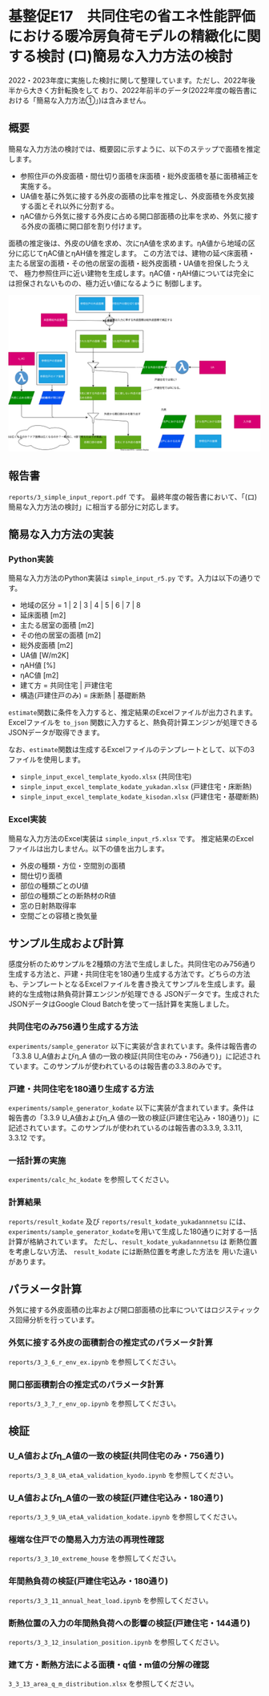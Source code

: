 # 基整促E17　共同住宅の省エネ性能評価における暖冷房負荷モデルの精緻化に関する検討 (ロ)簡易な入力方法の検討

2022・2023年度に実施した検討に関して整理しています。ただし、2022年後半から大きく方針転換をして
おり、2022年前半のデータ(2022年度の報告書における「簡易な入力方法①」)は含みません。

## 概要

簡易な入力方法の検討では、概要図に示すように、以下のステップで面積を推定します。
- 参照住戸の外皮面積・間仕切り面積を床面積・総外皮面積を基に面積補正を実施する。
- UA値を基に外気に接する外皮の面積の比率を推定し、外皮面積を外皮気接する面とそれ以外に分割する。
- ηAC値から外気に接する外皮に占める開口部面積の比率を求め、外気に接する外皮の面積に開口部を割り付けます。

面積の推定後は、外皮のU値を求め、次にηA値を求めます。ηA値から地域の区分に応じてηAC値とηAH値を推定します。
この方法では、建物の延べ床面積・主たる居室の面積・その他の居室の面積・総外皮面積・UA値を担保したうえで、
極力参照住戸に近い建物を生成します。ηAC値・ηAH値については完全には担保されないものの、極力近い値になるように
制御します。


![概要図](images/abstract.drawio.svg)

## 報告書

`reports/3_simple_input_report.pdf` です。
最終年度の報告書において、「(ロ)簡易な入力方法の検討」に相当する部分に対応します。

## 簡易な入力方法の実装

### Python実装

簡易な入力方法のPython実装は `simple_input_r5.py` です。入力は以下の通りです。

- 地域の区分 = 1 | 2 | 3 | 4 | 5 | 6 | 7 | 8
- 延床面積 [m2]
- 主たる居室の面積 [m2]
- その他の居室の面積 [m2]
- 総外皮面積 [m2]
- UA値 [W/m2K]
- ηAH値 [%]
- ηAC値 [m2]
- 建て方 = 共同住宅 | 戸建住宅
- 構造(戸建住戸のみ) = 床断熱 | 基礎断熱

`estimate`関数に条件を入力すると、推定結果のExcelファイルが出力されます。
Excelファイルを `to_json` 関数に入力すると、熱負荷計算エンジンが処理できる JSONデータが取得できます。

なお、`estimate`関数は生成するExcelファイルのテンプレートとして、以下の3ファイルを使用します。

- `sinple_input_excel_template_kyodo.xlsx` (共同住宅)
- `sinple_input_excel_template_kodate_yukadan.xlsx` (戸建住宅・床断熱)
- `sinple_input_excel_template_kodate_kisodan.xlsx` (戸建住宅・基礎断熱)


### Excel実装

簡易な入力方法のExcel実装は `simple_input_r5.xlsx` です。
推定結果のExcelファイルは出力しません。以下の値を出力します。

- 外皮の種類・方位・空間別の面積
- 間仕切り面積
- 部位の種類ごとのU値
- 部位の種類ごとの断熱材のR値
- 窓の日射熱取得率
- 空間ごとの容積と換気量

## サンプル生成および計算

感度分析のためサンプルを2種類の方法で生成しました。共同住宅のみ756通り生成する方法と、戸建・共同住宅を180通り生成する方法です。どちらの方法も、テンプレートとなるExcelファイルを書き換えてサンプルを生成します。最終的な生成物は熱負荷計算エンジンが処理できる JSONデータです。生成されたJSONデータはGoogle Cloud Batchを使って一括計算を実施しました。

### 共同住宅のみ756通り生成する方法

`experiments/sample_generator` 以下に実装が含まれています。条件は報告書の「3.3.8 U_A値およびη_A 値の一致の検証(共同住宅のみ・756通り)」に記述されています。このサンプルが使われているのは報告書の3.3.8のみです。

### 戸建・共同住宅を180通り生成する方法

`experiments/sample_generator_kodate` 以下に実装が含まれています。条件は報告書の「3.3.9 U_A値およびη_A  値の一致の検証(戸建住宅込み・180通り)」に記述されています。このサンプルが使われているのは報告書の3.3.9, 3.3.11, 3.3.12 です。

### 一括計算の実施

`experiments/calc_hc_kodate` を参照してください。

### 計算結果

`reports/result_kodate` 及び `reports/result_kodate_yukadannnetsu` には、 
`experiments/sample_generator_kodate`を用いて生成した180通りに対する一括計算が格納されています。
ただし、`result_kodate_yukadannnetsu` は 断熱位置を考慮しない方法、 `result_kodate` には断熱位置を考慮した方法を
用いた違いがあります。

## パラメータ計算

外気に接する外皮面積の比率および開口部面積の比率についてはロジスティックス回帰分析を行っています。

### 外気に接する外皮の面積割合の推定式のパラメータ計算

`reports/3_3_6_r_env_ex.ipynb` を参照してください。

### 開口部面積割合の推定式のパラメータ計算

`reports/3_3_7_r_env_op.ipynb` を参照してください。

## 検証

### U_A値およびη_A値の一致の検証(共同住宅のみ・756通り)

`reports/3_3_8_UA_etaA_validation_kyodo.ipynb` を参照してください。

### U_A値およびη_A値の一致の検証(戸建住宅込み・180通り)

`reports/3_3_9_UA_etaA_validation_kodate.ipynb` を参照してください。

### 極端な住戸での簡易入力方法の再現性確認

`reports/3_3_10_extreme_house` を参照してください。

### 年間熱負荷の検証(戸建住宅込み・180通り)

`reports/3_3_11_annual_heat_load.ipynb` を参照してください。

### 断熱位置の入力の年間熱負荷への影響の検証(戸建住宅・144通り)

`reports/3_3_12_insulation_position.ipynb` を参照してください。

### 建て方・断熱方法による面積・q値・m値の分解の確認

`3_3_13_area_q_m_distribution.xlsx` を参照してください。
